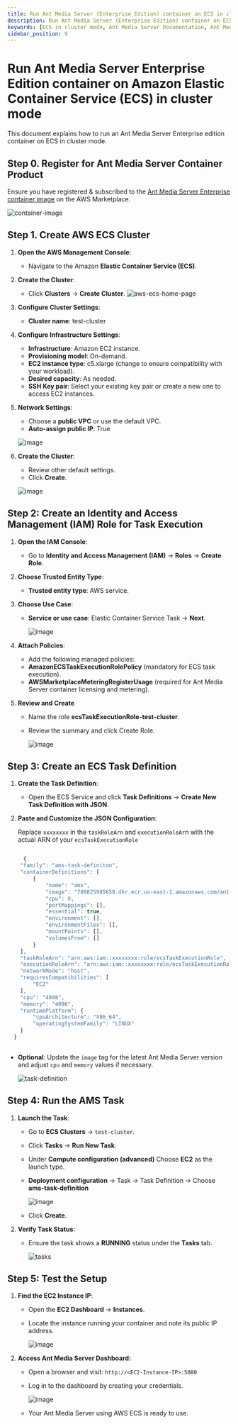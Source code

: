 ```yaml
---
title: Run Ant Media Server (Enterprise Edition) container on ECS in cluster mode 
description: Run Ant Media Server (Enterprise Edition) container on ECS in cluster mode
keywords: [ECS in cluster mode, Ant Media Server Documentation, Ant Media Server Tutorials]
sidebar_position: 9
---
```


# Run Ant Media Server Enterprise Edition container on Amazon Elastic Container Service (ECS) in cluster mode

This document explains how to run an Ant Media Server Enterprise edition container on ECS in cluster mode.

## Step 0. Register for Ant Media Server Container Product

Ensure you have registered & subscribed to the [Ant Media Server Enterprise container image](https://aws.amazon.com/marketplace/pp/prodview-w5vfsfcf3puju?sr=0-6&ref_=beagle&applicationId=AWSMPContessa) on the AWS Marketplace.

![container-image](https://github.com/user-attachments/assets/ce36ae7b-b389-470e-aed8-9430f13e5e0f)

## Step 1. Create AWS ECS Cluster

1. **Open the AWS Management Console**:
   
   - Navigate to the Amazon **Elastic Container Service (ECS)**.

2. **Create the Cluster**:
   
   - Click **Clusters** → **Create Cluster**.
   ![aws-ecs-home-page](https://github.com/user-attachments/assets/dfe6e3ba-fa05-42a2-a6e6-024ee5b9adc3)


3. **Configure Cluster Settings**:
   
   - **Cluster name**: test-cluster


4. **Configure Infrastructure Settings**:
   
   - **Infrastructure**: Amazon EC2 instance.
   - **Provisioning model**: On-demand.
   - **EC2 instance type**: c5.xlarge (change to ensure compatibility with your workload).
   - **Desired capacity**: As needed.
   - **SSH Key pair**: Select your existing key pair or create a new one to access EC2 instances.


5. **Network Settings**:
   
   - Choose a **public VPC** or use the default VPC.
   - **Auto-assign public IP**: True
     
   ![image](https://github.com/user-attachments/assets/4d0d727b-4bd4-4478-a389-89c5a148c760)

6. **Create the Cluster**:
   
   - Review other default settings.
   - Click **Create**.
     
   ![image](https://github.com/user-attachments/assets/834311c5-e35f-4738-82f4-0e798bdcfe28)


## Step 2: Create an Identity and Access Management (IAM) Role for Task Execution

1. **Open the IAM Console**:
   
   - Go to **Identity and Access Management (IAM)** → **Roles** → **Create Role**.
  
3. **Choose Trusted Entity Type**:
   
   - **Trusted entity type**: AWS service.
  
4. **Choose Use Case**:
   
   - **Service or use case**: Elastic Container Service Task → **Next**.
     
     ![image](https://github.com/user-attachments/assets/bb46d5bd-4ce9-4955-ba81-a44fe7fcbd72)

5. **Attach Policies**:
   
   - Add the following managed policies:
   - **AmazonECSTaskExecutionRolePolicy** (mandatory for ECS task execution).
   - **AWSMarketplaceMeteringRegisterUsage** (required for Ant Media Server container licensing and metering).
  
6. **Review and Create**
   
   - Name the role **ecsTaskExecutionRole-test-cluster**.
   - Review the summary and click Create Role.
     
     ![image](https://github.com/user-attachments/assets/0ab6c231-8861-4e3a-99da-4dc3e438fc56)

## Step 3: Create an ECS Task Definition

1. **Create the Task Definition**:
   
   - Open the ECS Service and click **Task Definitions** → **Create New Task Definition with JSON**.
   
3. **Paste and Customize the JSON Configuration**:
   
   Replace ``xxxxxxxx`` in the ``taskRoleArn`` and ``executionRoleAr``n with the actual ARN of your ``ecsTaskExecutionRole``
   
```js

     {
    "family": "ams-task-definiton",
    "containerDefinitions": [
        {
            "name": "ams",
            "image": "709825985650.dkr.ecr.us-east-1.amazonaws.com/ant-media/ant-media-server-ee:2.11.3",
            "cpu": 0,
            "portMappings": [],
            "essential": true,
            "environment": [],
            "environmentFiles": [],
            "mountPoints": [],
            "volumesFrom": []
        }
    ],
    "taskRoleArn": "arn:aws:iam::xxxxxxxx:role/ecsTaskExecutionRole",
    "executionRoleArn": "arn:aws:iam::xxxxxxxx:role/ecsTaskExecutionRole",
    "networkMode": "host",
    "requiresCompatibilities": [
        "EC2"
    ],
    "cpu": "4048",
    "memory": "4096",
    "runtimePlatform": {
        "cpuArchitecture": "X86_64",
        "operatingSystemFamily": "LINUX"
    }
  }
  
```

- **Optional**: Update the ``image`` tag for the latest Ant Media Server version and adjust ``cpu`` and ``memory`` values if necessary.

  ![task-definition](https://github.com/user-attachments/assets/20aa19ed-0d89-4d1d-8f14-a724e45eb9a9)

## Step 4: Run the AMS Task

1. **Launch the Task**:
   
   - Go to **ECS Clusters** → ``test-cluster``.
   - Click **Tasks** → **Run New Task**.
   - Under **Compute configuration (advanced)** Choose **EC2** as the launch type.
   - **Deployment configuration** → Task → Task Definition → Choose **ams-task-definition**
     
     ![image](https://github.com/user-attachments/assets/7e043b3e-cf54-442a-a548-b03e0e1bb163)

   - Click **Create**.

3. **Verify Task Status**:
   
   - Ensure the task shows a **RUNNING** status under the **Tasks** tab.
     
     ![tasks](https://github.com/user-attachments/assets/66ebaca3-28bd-4387-a797-572b28cf92aa)


## Step 5: Test the Setup

1. **Find the EC2 Instance IP**:

   - Open the **EC2 Dashboard** → **Instances**.
   - Locate the instance running your container and note its public IP address.
  
     ![image](https://github.com/user-attachments/assets/f17f5a81-8c6d-47a0-90e5-70844212cbf1)

2. **Access Ant Media Server Dashboard:**

   - Open a browser and visit: ``http://<EC2-Instance-IP>:5080``
   - Log in to the dashboard by creating your credentials.
  
     ![image](https://github.com/user-attachments/assets/574133a6-39cf-4283-969c-b7bfccf14df5)

   - Your Ant Media Server using AWS ECS is ready to use.



